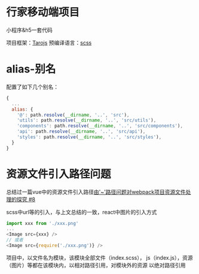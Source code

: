 # 行家移动端项目
小程序&h5一套代码

项目框架：[Tarojs](https://nervjs.github.io/taro/docs/README.html)
预编译语言：[scss](https://www.sass.hk/guide/)

# alias-别名
配置了如下几个别名：
```javascript
{
  ...
  alias: {
    '@': path.resolve(__dirname, '..', 'src'),
    'utils': path.resolve(__dirname, '..', 'src/utils'),
    'components': path.resolve(__dirname, '..', 'src/components'),
    'api': path.resolve(__dirname, '..', 'src/api'),
    'styles': path.resolve(__dirname, '..', 'src/styles'),
  }
}
```
# 资源文件引入路径问题
总结过一篇vue中的资源文件引入路径[由'~'路径问题对webpack项目资源文件处理的探究 #8](https://github.com/alowkeyguy/zgtBlog/issues/8)

scss中url等的引入，与上文总结的一致，react中图片的引入方式
```javascript
import xxx from './xxx.png'
...
<Image src={xxx} />
// 或者
<Image src={require('./xxx.png')} />
```

项目中，以文件名为模块，该模块全部文件（index.scss）， js（index.js），资源（图片）等都在该模块内，以相对路径引用，对模块外的资源 以绝对路径引用

